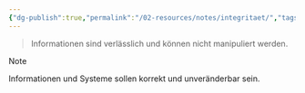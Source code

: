 ```yaml
---
{"dg-publish":true,"permalink":"/02-resources/notes/integritaet/","tags":["it-sicherheit"],"noteIcon":"","updated":"2025-08-26T16:35:04.000+02:00"}
---
```


> Informationen sind verlässlich und können nicht manipuliert werden.

> [!note] 
> Informationen und Systeme sollen korrekt und unveränderbar sein.

